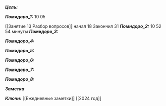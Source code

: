 
***Цель:***  

***Помидоро_1:*** 10 05

[[Занятие 13 Разбор вопросов]]
начал 18
Закончил 31
***Помидоро_2:*** 10 52
54 минуты
***Помидоро_3:*** 

***Помидоро_4:*** 

***Помидоро_5:*** 

***Помидоро_6:*** 

***Помидоро_7:*** 

***Помидоро_8:*** 

***Заметка*** 


***Ключи:*** [[Ежедневные заметки]] [[2024 год]]